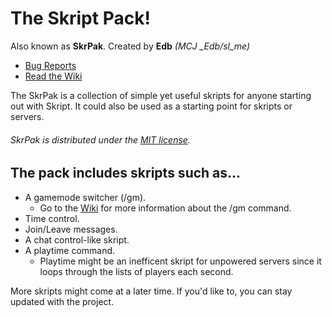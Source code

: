 # The Skript Pack!
Also known as **SkrPak**. Created by **Edb** *(MCJ _Edb/sl_me)*

- [Bug Reports](https://github.com/the3dbb/SkrPak/issues)
- [Read the Wiki](https://github.com/the3dbb/SkrPak/wiki)

The SkrPak is a collection of simple yet useful skripts for anyone starting out with Skript. It could also be used as a starting point for skripts or servers.
###### SkrPak is distributed under the [MIT license](https://mit-license.org/).

## The pack includes skripts such as...
- A gamemode switcher (/gm).
  - Go to the [Wiki](https://github.com/the3dbb/SkrPak/wiki/Gamemode-Switcher) for more information about the /gm command.
- Time control.
- Join/Leave messages.
- A chat control-like skript.
- A playtime command.
  - Playtime might be an inefficent skript for unpowered servers since it loops through the lists of players each second.

More skripts might come at a later time. If you'd like to, you can stay updated with the project.
